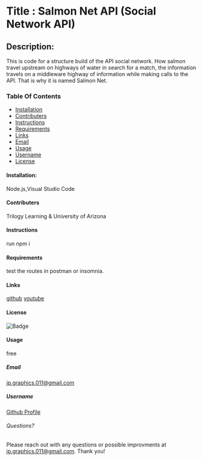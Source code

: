 # Title : Salmon Net API (Social Network API)

## Description:
This is code for a structure build of the API social network. How salmon travel upstream on highways of water in search for a match, the information travels on a middleware highway of information while making calls to the API. That is why it is named Salmon Net. 

### Table Of Contents
* [Installation](#installation)
* [Contributers](#contributers)
* [Instructions](#instructions)
* [Requirements](#requirements)
* [Links](#links)
* [Email](#email)
* [Usage](#usage)
* [Username](#username)
* [License](#license)

#### Installation:
Node.js,Visual Studio Code

#### Contributers
Trilogy Learning & University of Arizona

#### Instructions
run npm i

#### Requirements
test the routes in postman or insomnia. 

#### Links
[github]()
[youtube]()

#### License
![Badge](https://img.shields.io/badge/license-MIT-green.svg)

#### Usage
free

##### Email
jp.graphics.011@gmail.com

##### Username
[Github Profile](https://github.com/jpcreativeworks)

###### Questions?
Please reach out with any questions or possible improvments at jp.graphics.011@gmail.com. Thank you!
        